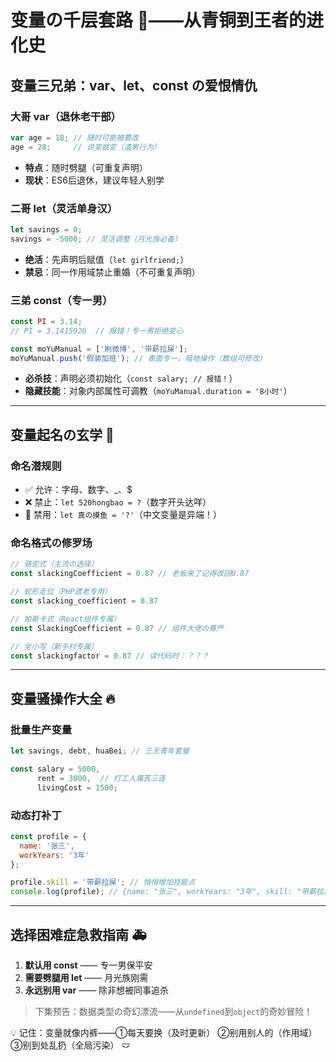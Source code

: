# 变量の千层套路 🍰——从青铜到王者的进化史

## 变量三兄弟：var、let、const の爱恨情仇

### 大哥 var（退休老干部）
```javascript
var age = 18; // 随时可能被篡改
age = 28;     // 说变就变（渣男行为）
```
- **特点**：随时劈腿（可重复声明）
- **现状**：ES6后退休，建议年轻人别学

### 二哥 let（灵活单身汉）
```javascript
let savings = 0;
savings = -5000; // 灵活调整（月光族必备）
```
- **绝活**：先声明后赋值（`let girlfriend;`）
- **禁忌**：同一作用域禁止重婚（不可重复声明）

### 三弟 const（专一男）
```javascript
const PI = 3.14; 
// PI = 3.1415926  // 报错！专一男拒绝变心

const moYuManual = ['刷微博', '带薪拉屎'];
moYuManual.push('假装加班'); // 表面专一，暗地操作（数组可修改）
```
- **必杀技**：声明必须初始化（`const salary; // 报错！`）
- **隐藏技能**：对象内部属性可调教（`moYuManual.duration = '8小时'`）

---

## 变量起名の玄学 📛
### 命名潜规则
- ✅ 允许：字母、数字、_、$  
- ❌ 禁止：`let 520hongbao = ?`（数字开头达咩）  
- 🚫 禁用：`let 真の摸鱼 = '?'`（中文变量是异端！）

### 命名格式の修罗场
```javascript
// 骆驼式（主流の选择）
const slackingCoefficient = 0.87 // 老板来了记得改回0.87

// 蛇形走位（PHP遗老专用）
const slacking_coefficient = 0.87 

// 帕斯卡式（React组件专属）
const SlackingCoefficient = 0.87 // 组件大佬の尊严

// 全小写（新手村专属）
const slackingfactor = 0.87 // 读代码时：？？？
```

---

## 变量骚操作大全 🔥
### 批量生产变量
```javascript
let savings, debt, huaBei; // 三无青年套餐

const salary = 5000,
      rent = 3000,  // 打工人痛苦三连
      livingCost = 1500;
```

### 动态打补丁
```javascript
const profile = {
  name: '张三',
  workYears: '3年'
};

profile.skill = '带薪拉屎'; // 悄悄增加技能点
console.log(profile); // {name: "张三", workYears: "3年", skill: "带薪拉屎"}
```

---

## 选择困难症急救指南 🚑
1. **默认用 const** —— 专一男保平安
2. **需要劈腿用 let** —— 月光族刚需
3. **永远别用 var** —— 除非想被同事追杀

> 下集预告：数据类型の奇幻漂流——从`undefined`到`object`的奇妙冒险！

💡 记住：变量就像内裤——①每天要换（及时更新） ②别用别人的（作用域） ③别到处乱扔（全局污染） 🩲 